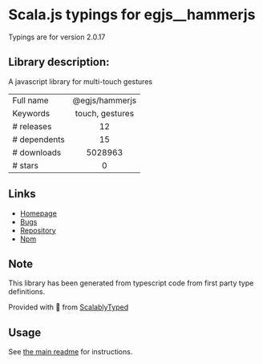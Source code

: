 
# Scala.js typings for egjs__hammerjs

Typings are for version 2.0.17

## Library description:
A javascript library for multi-touch gestures

|                    |                 |
| ------------------ | :-------------: |
| Full name          | @egjs/hammerjs |
| Keywords           | touch, gestures |
| # releases         | 12 |
| # dependents       | 15 |
| # downloads        | 5028963 |
| # stars            | 0 |

## Links
- [Homepage](http://naver.github.io/egjs)
- [Bugs](https://github.com/naver/hammer.js/issues)
- [Repository](https://github.com/naver/hammer.js)
- [Npm](https://www.npmjs.com/package/%40egjs%2Fhammerjs)
    


## Note
This library has been generated from typescript code from first party type definitions.

Provided with :purple_heart: from [ScalablyTyped](https://github.com/oyvindberg/ScalablyTyped)

## Usage
See [the main readme](../../readme.md) for instructions.


